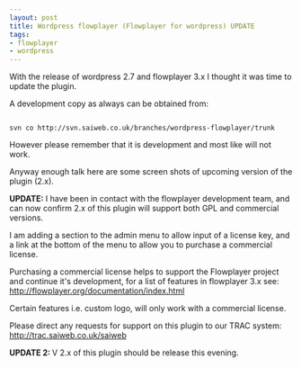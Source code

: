 ```yaml
--- 
layout: post
title: Wordpress flowplayer (Flowplayer for wordpress) UPDATE
tags: 
- flowplayer
- wordpress
---
```

With the release of wordpress 2.7 and flowplayer 3.x I thought it was time to update the plugin.

A development copy as always can be obtained from:

<code>
svn co http://svn.saiweb.co.uk/branches/wordpress-flowplayer/trunk
</code>

However please remember that it is development and most like will not work.

Anyway enough talk here are some screen shots of upcoming version of the plugin (2.x).

<strong>UPDATE:</strong> I have been in contact with the flowplayer development team, and can now confirm 2.x of this plugin will support both GPL and commercial versions.

I am adding a section to the admin menu to allow input of a license key, and a link at the bottom of the menu to allow you to purchase a commercial license.

Purchasing a commercial license helps to support the Flowplayer project and continue it's development, for a list of features in flowplayer 3.x see: <a href="http://flowplayer.org/documentation/index.html   ">http://flowplayer.org/documentation/index.html</a>

Certain features i.e. custom logo, will only work with a commercial license.

Please direct any requests for support on this plugin to our TRAC system: <a href="http://trac.saiweb.co.uk/saiweb">http://trac.saiweb.co.uk/saiweb</a>

<strong>UPDATE 2: </strong>V 2.x of this plugin should be release this evening.
